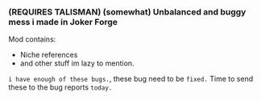### (REQUIRES TALISMAN) (somewhat) Unbalanced and buggy mess i made in **Joker Forge**
Mod contains:
- Niche references
- and other stuff im lazy to mention.

`i have enough of these bugs.`, these bug need to be `fixed.` Time to send these to the bug reports `today.`
